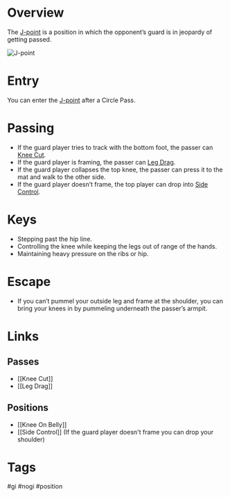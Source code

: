 # Overview
The <u>J-point</u> is a position in which the opponent’s guard is in jeopardy of getting passed.

![J-point](https://substackcdn.com/image/fetch/f_auto,q_auto:good,fl_progressive:steep/https%3A%2F%2Fsubstack-post-media.s3.amazonaws.com%2Fpublic%2Fimages%2F3e3e2011-8ffa-46b1-9b07-9ab519c1a41f_1920x1355.png)
# Entry
You can enter the <u>J-point</u> after a Circle Pass.
# Passing
- If the guard player tries to track with the bottom foot, the passer can [Knee Cut](obsidian://open?vault=Obsidian-BJJ-Notes&file=Guard%20Passing%2FKnee%20Cut).
- If the guard player is framing, the passer can [Leg Drag](obsidian://open?vault=Obsidian-BJJ-Notes&file=Guard%20Passes%2FLeg%20Drag).
- If the guard player collapses the top knee, the passer can press it to the mat and walk to the other side.
- If the guard player doesn’t frame, the top player can drop into [Side Control](obsidian://open?vault=Obsidian-BJJ-Notes&file=Positions%2FSide%20Control).
# Keys
- Stepping past the hip line.
- Controlling the knee while keeping the legs out of range of the hands.
- Maintaining heavy pressure on the ribs or hip.
# Escape
- If you can’t pummel your outside leg and frame at the shoulder, you can bring your knees in by pummeling underneath the passer’s armpit.
# Links
## Passes
- [[Knee Cut]]
- [[Leg Drag]]
## Positions
- [[Knee On Belly]]
- [[Side Control]] (If the guard player doesn't frame you can drop your shoulder)
# Tags
#gi #nogi #position 